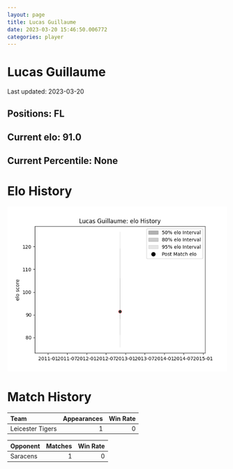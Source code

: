 ```yaml
---  
layout: page  
title: Lucas Guillaume  
date: 2023-03-20 15:46:50.006772  
categories: player  
---
```

# Lucas Guillaume


Last updated: 2023-03-20
## Positions: FL

## Current elo: 91.0

## Current Percentile: None

# Elo History


![elo history](history_LucasGuillaume.png)
# Match History


| Team             |   Appearances |   Win Rate |
|:-----------------|--------------:|-----------:|
| Leicester Tigers |             1 |          0 |

| Opponent   |   Matches |   Win Rate |
|:-----------|----------:|-----------:|
| Saracens   |         1 |          0 |